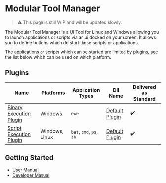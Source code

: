 # Modular Tool Manager

> :warning: This page is still WIP and will be updated slowly.

The Modular Tool Manager is a UI Tool for Linux and Windows allowing you to launch applications or scripts via an ui docked on your screen. It allows you to define buttons which do start those scripts or applications.

The applications or scripts which can be started are limited by plugins, see the list below which can be used on which platform.

## Plugins

| Name                                               | Platforms      | Application Types        | Dll Name                         | Delivered as Standard |
| -------------------------------------------------- | -------------- | ------------------------ | -------------------------------- | --------------------- |
| [Binary Execution Plugin][binary-execution-plugin] | Windows        | `exe`                    | [Default Plugin][default-plugin] | :heavy_check_mark:    |
| [Script Execution Plugin][script-execution-plugin] | Windows, Linux | `bat`, `cmd`, `ps`, `sh` | [Default Plugin][default-plugin] | :heavy_check_mark:    |


## Getting Started

- [User Manual][user-manual]
- [Developer Manual][developer-manual]


[default-plugin]: ./dlls/default-plugin.md
[binary-execution-plugin]: ./plugins/binary-execution-plugin.md
[script-execution-plugin]: ./plugins/script-execution-plugin.md
[user-manual]: ./user/user-manual.md
[developer-manual]: ./developer/developer-manual.md

